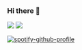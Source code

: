 ### Hi there 👋

<img src="https://github-readme-stats.vercel.app/api?username=ryuu12&count_private=true&show_icons=true" />

<img src="https://github-readme-stats.vercel.app/api/top-langs/?username=ryuu12&layout=compact" />

[![spotify-github-profile](https://spotify-github-profile.vercel.app/api/view?uid=mister_ucx12&cover_image=true&theme=default)](https://github.com/kittinan/spotify-github-profile)


<!--
**ryuu12/ryuu12** is a ✨ _special_ ✨ repository because its `README.md` (this file) appears on your GitHub profile.


Here are some ideas to get you started:

- 🔭 I’m currently working on ...
- 🌱 I’m currently learning ...
- 👯 I’m looking to collaborate on ...
- 🤔 I’m looking for help with ...
- 💬 Ask me about ...
- 📫 How to reach me: ...
- 😄 Pronouns: ...
- ⚡ Fun fact: ...
-->
